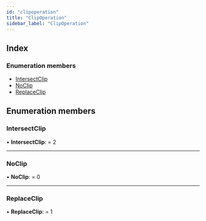 ```yaml
---
id: "clipoperation"
title: "ClipOperation"
sidebar_label: "ClipOperation"
---
```


## Index

### Enumeration members

* [IntersectClip](clipoperation.md#intersectclip)
* [NoClip](clipoperation.md#noclip)
* [ReplaceClip](clipoperation.md#replaceclip)

## Enumeration members

###  IntersectClip

• **IntersectClip**: = 2

___

###  NoClip

• **NoClip**: = 0

___

###  ReplaceClip

• **ReplaceClip**: = 1
